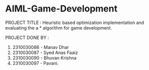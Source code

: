 # AIML-Game-Development
PROJECT TITLE : Heuristic based optimization implementation and evaluating the a * algorithm for game development.

PROJECT DONE BY :  
1. 2310030086 - Manav Dhar 
2. 2310030087 - Syed Anas Faaiz
3. 2310030090 - Bhuvan Krishna
4. 2310030097 - Pavani.
